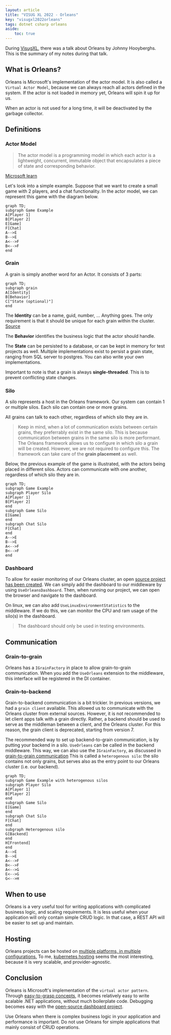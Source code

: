 ```yaml
---
layout: article
title: "VISUG XL 2022 - Orleans"
key: "visugxl2022orleans"
tags: dotnet csharp orleans
aside:
    toc: true
---
```


During [VisugXL][6], there was a talk about Orleans by Johnny Hooyberghs. This is the summary of my notes during that talk.

<!--more-->

## What is Orleans?

Orleans is Microsoft's implementation of the actor model. 
It is also called a `Virtual Actor Model`, because we can always reach all actors defined in the system.
If the actor is not loaded in memory yet, Orleans will spin it up for us.

When an actor is not used for a long time, it will be deactivated by the garbage collector.

## Definitions

### Actor Model

>The actor model is a programming model in which each actor is a lightweight, concurrent, immutable object that encapsulates a piece of state and corresponding behavior. 

[Microsoft learn][1]

Let's look into a simple example. Suppose that we want to create a small game with 2 players, and a chat functionality. In the actor model, we can represent this game with the diagram below.

```mermaid
graph TD;
subgraph Game Example
A[Player 1]
B[Player 2]
E[Game]
F[Chat]
A-->E
B-->E
A<-->F
B<-->F
end
```

### Grain

A grain is simply another word for an Actor. It consists of 3 parts:

```mermaid
graph TD;
subgraph grain
A[Identity]
B[Behavior]
C["State (optional)"]
end
```

The **Identity** can be a name, guid, number, ...
Anything goes. The only requirement is that it should be unique for each grain within the cluster. [Source][3]

The **Behavior** identifies the business logic that the actor should handle.

The **State** can be persisted to a database, or can be kept in memory for test projects as well.
Multiple implementations exist to persist a grain state, ranging from SQL server to postgres. 
You can also write your own implementations.

Important to note is that a grain is always **single-threaded**. This is to prevent conflicting state changes.

### Silo

A silo represents a host in the Orleans framework. Our system can contain 1 or multiple silos.
Each silo can contain one or more grains.

All grains can talk to each other, regardless of which silo they are in.

> Keep in mind, when a lot of communication exists between certain grains, they preferrably exist in the same silo.
This is because communication between grains in the same silo is more performant.
The Orleans framework allows us to configure in which silo a grain will be created. 
However, we are not required to configure this. The framework can take care of the **grain placement** as well.

Below, the previous example of the game is illustrated, with the actors being placed in different silos. Actors can communicate with one another, regardless of which silo they are in.

```mermaid
graph TD;
subgraph Game Example
subgraph Player Silo
A[Player 1]
B[Player 2]
end
subgraph Game Silo
E[Game]
end
subgraph Chat Silo
F[Chat]
end
A-->E
B-->E
A<-->F
B<-->F
end
```

### Dashboard

To allow for easier monitoring of our Orleans cluster, an open [source project has been created][2].
We can simply add the dashboard to our middleware by using `UseOrleansDashboard`.
Then, when running our project, we can open the browser and navigate to the dashboard.

On linux, we can also add `UseLinuxEnvironmentStatistics` to the middleware.
If we do this, we can monitor the CPU and ram usage of the silo(s) in the dashboard.

> The dashboard should only be used in testing environments.

## Communication

### Grain-to-grain

Orleans has a `IGrainFactory` in place to allow grain-to-grain communication.
When you add the `UseOrleans` extension to the middleware, this interface will be registered in the DI container.

### Grain-to-backend

Grain-to-backend communication is a bit trickier. In previous versions, we had a `grain client` available.
This allowed us to communicate with the Orleans cluster from external sources.
However, it is not recommended to let client apps talk with a grain directly.
Rather, a backend should be used to serve as the middleman between a client, and the Orleans cluster.
For this reason, the grain client is deprecated, starting from version 7.

The recommended way to set up backend-to-grain communication, is by putting your backend in a silo.
`UseOrleans` can be called in the backend middleware. This way, we can also use the `IGrainFactory`,
as discussed in [grain-to-grain communication](#grain-to-grain)
This is called a `heterogenous silo`: the silo contains not only grains, but serves also as the entry point to our Orleans cluster (i.e. our backend).

```mermaid
graph TD;
subgraph Game Example with heterogenous silos
subgraph Player Silo
A[Player 1]
B[Player 2]
end
subgraph Game Silo
E[Game]
end
subgraph Chat Silo
F[Chat]
end
subgraph Heterogenous silo
G[Backend]
end
H[Frontend]
end
A-->E
B-->E
A<-->F
B<-->F
A<-->G
E<-->G
G<-->H
```

## When to use

Orleans is a very useful tool for writing applications with complicated business logic, and scaling requirements.
It is less useful when your application will only contain simple CRUD logic. In that case, a REST API will be easier to set up and maintain.

## Hosting

Orleans projects can be hosted on [multiple platforms, in multiple configurations.][7]
To me, [kubernetes hosting][5] seems the most interesting, because it is very scalable, and provider-agnostic.

## Conclusion

Orleans is Microsoft's implementation of the `virtual actor pattern`. 
Through [easy-to-grasp concepts](#definitions), it becomes relatively easy to write scalable .NET applications, without much boilerplate code.
Debugging becomes easy with the [open-source dashboard project][2].

Use Orleans when there is complex business logic in your application and performance is important.
Do not use Orleans for simple applications that mainly consist of CRUD operations.

[1]: <https://learn.microsoft.com/en-us/dotnet/orleans/overview>
[2]: <https://github.com/OrleansContrib/OrleansDashboard>
[3]: <https://learn.microsoft.com/en-us/dotnet/orleans/overview#what-are-grains>
[4]: <https://learn.microsoft.com/en-us/dotnet/orleans/>
[5]: <https://learn.microsoft.com/en-us/dotnet/orleans/deployment/kubernetes>
[6]: <https://www.visug.be/Events/80>
[7]: <https://learn.microsoft.com/en-us/dotnet/orleans/deployment/>
